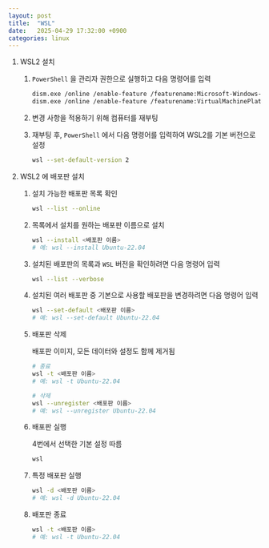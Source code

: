 ```yaml
---
layout: post
title:  "WSL"
date:   2025-04-29 17:32:00 +0900
categories: linux
---
```

1. WSL2 설치

	1. `PowerShell` 을 관리자 권한으로 실행하고 다음 명령어를 입력

		```bash
		dism.exe /online /enable-feature /featurename:Microsoft-Windows-Subsystem-Linux /all /norestart
		dism.exe /online /enable-feature /featurename:VirtualMachinePlatform /all /norestart
		```

	2. 변경 사항을 적용하기 위해 컴퓨터를 재부팅

	3. 재부팅 후, `PowerShell` 에서 다음 명령어를 입력하여 WSL2를 기본 버전으로 설정

		```bash
		wsl --set-default-version 2
		```

2. WSL2 에 배포판 설치

	1. 설치 가능한 배포판 목록 확인

		```bash
		wsl --list --online
		```

	2. 목록에서 설치를 원하는 배포판 이름으로 설치

		```bash
		wsl --install <배포판 이름>
		# 예: wsl --install Ubuntu-22.04
		```

	3. 설치된 배포판의 목록과 `WSL` 버전을 확인하려면 다음 명령어 입력

		```bash
		wsl --list --verbose
		```

	4. 설치된 여러 배포판 중 기본으로 사용할 배포판을 변경하려면 다음 명령어 입력

		```bash
		wsl --set-default <배포판 이름>
		# 예: wsl --set-default Ubuntu-22.04
		```

	5. 배포판 삭제

		배포판 이미지, 모든 데이터와 설정도 함께 제거됨  

		```bash
		# 종료
		wsl -t <배포판 이름>
		# 예: wsl -t Ubuntu-22.04

		# 삭제
		wsl --unregister <배포판 이름>
		# 예: wsl --unregister Ubuntu-22.04
		```

	6. 배포판 실행

		4번에서 선택한 기본 설정 따름  

		```bash
		wsl
		```

	7. 특정 배포판 실행

		```bash
		wsl -d <배포판 이름>
		# 예: wsl -d Ubuntu-22.04
		```

	8. 배포판 종료 

		```bash
		wsl -t <배포판 이름>
		# 예: wsl -t Ubuntu-22.04
		```
